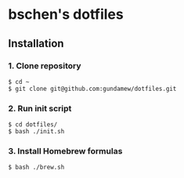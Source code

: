 # bschen's dotfiles

## Installation

### 1. Clone repository

```shell
$ cd ~
$ git clone git@github.com:gundamew/dotfiles.git
```

### 2. Run init script

```shell
$ cd dotfiles/
$ bash ./init.sh
```

### 3. Install Homebrew formulas

```shell
$ bash ./brew.sh
```

